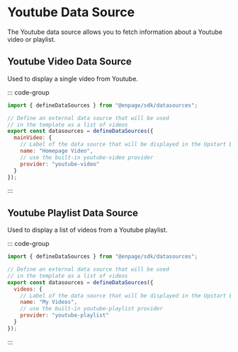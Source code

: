 # Youtube Data Source

The Youtube data source allows you to fetch information about a Youtube video or playlist.

## Youtube Video Data Source

Used to display a single video from Youtube.

::: code-group

```javascript [enpage.config.js]
import { defineDataSources } from "@enpage/sdk/datasources";

// Define an external data source that will be used
// in the template as a list of videos
export const datasources = defineDataSources({
  mainVideo: {
    // Label of the data source that will be displayed in the Upstart Editor
    name: "Homepage Video",
    // use the built-in youtube-video provider
    provider: "youtube-video"
  }
});
```

:::

## Youtube Playlist Data Source

Used to display a list of videos from a Youtube playlist.

::: code-group

```javascript [enpage.config.js]
import { defineDataSources } from "@enpage/sdk/datasources";

// Define an external data source that will be used
// in the template as a list of videos
export const datasources = defineDataSources({
  videos: {
    // Label of the data source that will be displayed in the Upstart Editor
    name: "My Videos",
    // use the built-in youtube-playlist provider
    provider: "youtube-playlist"
  }
});
```
:::



